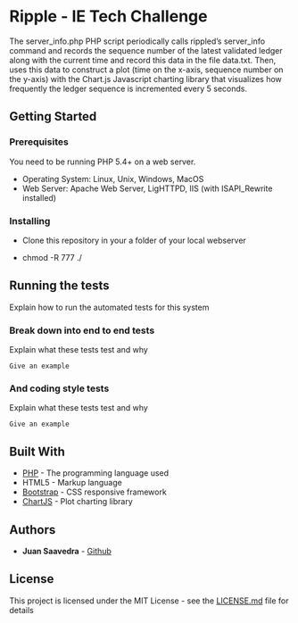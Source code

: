 # Ripple - IE Tech Challenge

The server_info.php PHP script periodically calls rippled’s server_info command and records the sequence number of the latest validated ledger along with the current time and record this data in the file data.txt. Then, uses this data to construct a plot (time on the x-axis, sequence number on the y-axis) with the Chart.js Javascript charting library that visualizes how frequently the ledger sequence is incremented every 5 seconds. 

## Getting Started

### Prerequisites

You need to be running PHP 5.4+ on a web server.


* Operating System: Linux, Unix, Windows, MacOS
* Web Server: Apache Web Server, LigHTTPD, IIS (with ISAPI_Rewrite installed)

### Installing

* Clone this repository in your a folder of your local webserver

* chmod -R 777 ./

## Running the tests

Explain how to run the automated tests for this system

### Break down into end to end tests

Explain what these tests test and why

```
Give an example
```

### And coding style tests

Explain what these tests test and why

```
Give an example
```

## Built With

* [PHP](https://www.php.net) - The programming language used
* HTML5 - Markup language
* [Bootstrap](https://getbootstrap.com/) - CSS responsive framework
* [ChartJS](https://www.chartjs.org/) - Plot charting library


## Authors

* **Juan Saavedra** - [Github](https://github.com/saavedrajj)

## License

This project is licensed under the MIT License - see the [LICENSE.md](LICENSE.md) file for details

